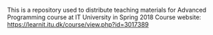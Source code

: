 This is a repository used to distribute teaching materials for Advanced Programming course at IT University in Spring 2018
Course website: https://learnit.itu.dk/course/view.php?id=3017389